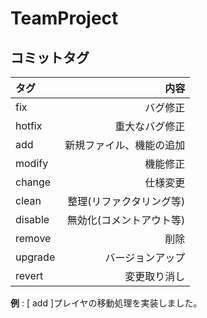 # TeamProject

## コミットタグ
| タグ		| 内容 |
| :----------|----------: |
| fix		| バグ修正
| hotfix	| 重大なバグ修正
| add		| 新規ファイル、機能の追加
| modify	| 機能修正
| change	| 仕様変更
| clean		| 整理(リファクタリング等)
| disable	| 無効化(コメントアウト等)
| remove	| 削除
| upgrade	| バージョンアップ
| revert	| 変更取り消し

**例** : [ add ]プレイヤの移動処理を実装しました。